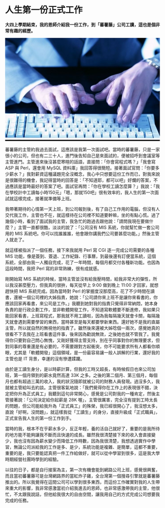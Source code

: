 # 人生第一份正式工作

**大四上學期結束，我的恩師介紹我一份工作，到「蕃薯藤」公司工讀，這也是個非常有趣的經歷。**

<p align="center"><img src="images/59C0799C-1497-753B-ED35-1D8655E802CA.jpg@700w_0e_1l.jpg" /></p>

蕃薯藤的主管約我過去面試，這應該是我第一次面試吧。當時的蕃薯藤，只是一家很小的公司，但也有二三十人，進門後告知自己是來面試的，便被招呼到會議室等主管進門。主管進來後沒甚麼寒暄的話語，直接問：「你會寫程式嗎？」「我會寫 ASP 與 Perl，還會用 MySQL 資料庫」我回答得很簡短。接著面試官問：「你要多少薪水？」我對薪資這種議題完全沒概念，我心中只想要這份工作而已，對我來說是很難得的機會，我記得當時的回答是：「不知道耶，都可以吧」好爛的答案，不過應該是當時最好的答案了吧。面試官再問：「你在學校工讀怎麼算？」我說：「我在學校計中工讀每小時150元」「嗯，那就150吧」很有效率的，我人生的第一次面試就這樣完成，接著就準備等上班。

我帶著期待的心情第一天上班，到公司報到後，有了自己工作用的電腦，但沒有人交代我工作，主管也不在，就這樣待在公司裡不知道要幹嘛，坐的有點心慌。過了幾個小時，看到了面試我的主管，我急忙的跑過去跟他說：「請問我現在要做什麼？」主管一直都很酷，淡淡的說了：「公司沒有 MIS 系統，你就幫忙做一套公司用的 MIS 系統吧。你可以找誰誰誰，他會跟你講我們公司要甚麼功能。」然後主管人就走了。

就這樣被指派了一個任務，接下來我就用 Perl 寫 CGI 逐一完成公司需要的各種 MIS 功能，像是簽到、簽退、工作紀錄、行事曆，到最後還有訂便當系統，這個系統，全部由我一人獨自完成，花了一年時間，每個月都交付各種新功能。也因為這段時間，我把 Perl 寫的非常熟練，很有成就感。

剛開始寫 MIS 系統的時候，當時主管並沒有給我壓時間，給我非常大的彈性，所以我沒甚麼壓力，但我真的很拚，每天從早上 9:00 做到晚上 11:00 才回家，就想趕快把 MIS 系統完成。因為當時對 Perl 的掌握度沒那麼高，花了不少時間在讀書，還被一個公司裡的大姊指責，她說：「公司請你來上班不是讓你來看書的，你應該回家再看書，來公司是工作。」我聽到她對我的指責只覺得非常納悶，她本身負責的是行政企劃工作，並非軟體開發工作，不知道寫軟體要不斷進修，我如果只能回家看書，上班寫程式，那我就不用工讀啦，因為我每隔幾天就會卡關，每隔幾天就會遇到需要學習的東西，當時甚至是每天都要學新東西。還好她不是我的直屬主管，所以就自然的無視他的指責了。雖然後來還被大姊唸個一兩次，感覺她真的很看不下去我在上班看書這件事，後來因為勸說無效，之後她也就不管我了。我覺得你只要對自己問心無愧，又剛好獲得主管支持，別在乎同事對你的無理要求，但對同事的尊重還是有必要的，不需要跟對方起衝突，你不可能要求所有人都看你順眼，尤其是「軟體開發」這個領域，是一份最容易讓一般人誤解的行業，還好我的主管也是 IT 背景，幸運的沒有慘遭蹂躪。

由於是工讀生身分，是以時薪計算，但我的工時又超長，有時候假日也來公司加班，第一個月領到的薪水竟然高達 33K 之多。之後的第二個月、第三個月，每個月也都有超過三萬的收入，我的狀況隨即就被公司的財務人員發現。過沒多久，我就被主管給叫去約談。主管很客氣地說：「我們覺得你在工作上的表現很不錯，決定把你升為正式員工」我聽到這句非常開心，感覺是公司對我的一種肯定，然後主管接著說：「公司決定給你起薪是 28K 喔」，主管很厲害，完全沒有提到工時太長的問題，但公司能給我升為「正式員工」的殊榮，我已經很開心了，我沒想太多，直說「好啊，沒問題」，就這樣我從「工讀生」的身分，直接升級成「正式職員」，正式宣告我人生的第一份工作到手。

當時的我，根本不在乎薪水多少，反正年輕，養的活自己就好了，重要的是我所待的地方能不能夠讓我不斷而且快速的成長。雖然我很清楚接下來的收入會直接變少，我也沒有因為薪水變少而降低工作時數，因為我很清楚，我想透過實作中學習，無論公司派給我的工作是多、是少，系統功能是複雜、是簡單，這都不重要，重要的是，我只要能認真把一件工作給做好，就可以從中學習到很多，這是我大學時期經營社團時學到的經驗。

以往的日子，都是自行接案為主，第一次有機會能到網路公司上班，感覺很興奮，而且當初蕃薯藤可是台灣網路界的當紅炸子雞，全台灣第一個搜尋引擎就是蕃薯藤推出的。所以我覺得在這間公司可以學到很多東西，而這份工作確實對我的人生帶來重大的影響，我非常感激當初介紹我進去的恩師，也非常感激帶我的主管，他很忙，不太跟我說話，但他給我很大的自由空間，讓我用自己的方式完成公司想要我完成的任務。